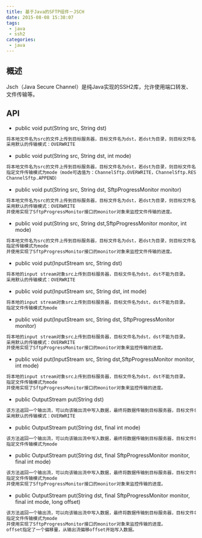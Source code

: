 ```yaml
---
title: 基于Java的SFTP组件－JSCH
date: 2015-08-08 15:38:07
tags:
 - java
 - ssh2
categories:
 - java
---
```


## 概述 ##
Jsch（Java Secure Channel）是纯Java实现的SSH2库，允许使用端口转发、文件传输等。

## API ##

* public void put(String src, String dst) 	

``` bash
将本地文件名为src的文件上传到目标服务器，目标文件名为dst，若dst为目录，则目标文件名将与src文件名相同。
采用默认的传输模式：OVERWRITE
```

* public void put(String src, String dst, int mode) 	

``` bash
将本地文件名为src的文件上传到目标服务器，目标文件名为dst，若dst为目录，则目标文件名将与src文件名相同。
指定文件传输模式为mode（mode可选值为：ChannelSftp.OVERWRITE，ChannelSftp.RESUME，
ChannelSftp.APPEND）
 ```

* public void put(String src, String dst, SftpProgressMonitor monitor)
	
``` bash
将本地文件名为src的文件上传到目标服务器，目标文件名为dst，若dst为目录，则目标文件名将与src文件名相同。
采用默认的传输模式：OVERWRITE
并使用实现了SftpProgressMonitor接口的monitor对象来监控文件传输的进度。
```

* public void put(String src, String dst,SftpProgressMonitor monitor, int mode)
	
``` bash
将本地文件名为src的文件上传到目标服务器，目标文件名为dst，若dst为目录，则目标文件名将与src文件名相同。
指定传输模式为mode
并使用实现了SftpProgressMonitor接口的monitor对象来监控文件传输的进度。
```

* public void put(InputStream src, String dst) 	

``` bash
将本地的input stream对象src上传到目标服务器，目标文件名为dst，dst不能为目录。
采用默认的传输模式：OVERWRITE
```

* public void put(InputStream src, String dst, int mode) 	

``` bash
将本地的input stream对象src上传到目标服务器，目标文件名为dst，dst不能为目录。
指定文件传输模式为mode
```

* public void put(InputStream src, String dst, SftpProgressMonitor monitor)
	
``` bash
将本地的input stream对象src上传到目标服务器，目标文件名为dst，dst不能为目录。
采用默认的传输模式：OVERWRITE
并使用实现了SftpProgressMonitor接口的monitor对象来监控传输的进度。
```

* public void put(InputStream src, String dst,SftpProgressMonitor monitor, int mode)
	
``` bash
将本地的input stream对象src上传到目标服务器，目标文件名为dst，dst不能为目录。
指定文件传输模式为mode
并使用实现了SftpProgressMonitor接口的monitor对象来监控传输的进度。
```

* public OutputStream put(String dst) 	

```bash
该方法返回一个输出流，可以向该输出流中写入数据，最终将数据传输到目标服务器，目标文件名为dst，dst不能为目录。
采用默认的传输模式：OVERWRITE

```

* public OutputStream put(String dst, final int mode) 	

``` bash
该方法返回一个输出流，可以向该输出流中写入数据，最终将数据传输到目标服务器，目标文件名为dst，dst不能为目录。
指定文件传输模式为mode
```

* public OutputStream put(String dst, final SftpProgressMonitor monitor, final int mode)  	

``` bash
该方法返回一个输出流，可以向该输出流中写入数据，最终将数据传输到目标服务器，目标文件名为dst，dst不能为目录。
指定文件传输模式为mode
并使用实现了SftpProgressMonitor接口的monitor对象来监控传输的进度。
```

* public OutputStream put(String dst, final SftpProgressMonitor monitor, final int mode, long offset) 	

``` bash
该方法返回一个输出流，可以向该输出流中写入数据，最终将数据传输到目标服务器，目标文件名为dst，dst不能为目录。
指定文件传输模式为mode
并使用实现了SftpProgressMonitor接口的monitor对象来监控传输的进度。
offset指定了一个偏移量，从输出流偏移offset开始写入数据。
```


